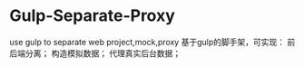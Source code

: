 # Gulp-Separate-Proxy
use gulp to separate web project,mock,proxy
基于gulp的脚手架，可实现：
前后端分离；
构造模拟数据；
代理真实后台数据；
